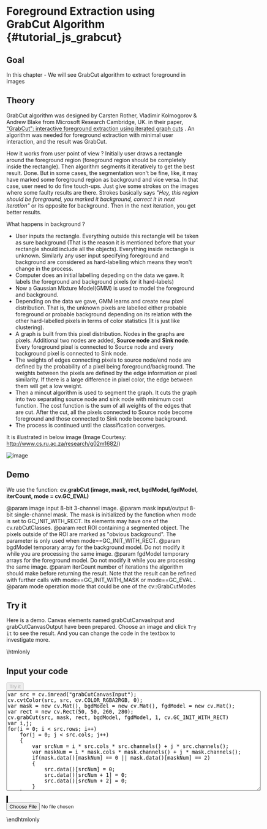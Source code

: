 Foreground Extraction using GrabCut Algorithm {#tutorial_js_grabcut}
=========================================================

Goal
----

In this chapter
    -   We will see GrabCut algorithm to extract foreground in images

Theory
------

GrabCut algorithm was designed by Carsten Rother, Vladimir Kolmogorov & Andrew Blake from Microsoft
Research Cambridge, UK. in their paper, ["GrabCut": interactive foreground extraction using iterated
graph cuts](http://dl.acm.org/citation.cfm?id=1015720) . An algorithm was needed for foreground
extraction with minimal user interaction, and the result was GrabCut.

How it works from user point of view ? Initially user draws a rectangle around the foreground region
(foreground region should be completely inside the rectangle). Then algorithm segments it
iteratively to get the best result. Done. But in some cases, the segmentation won't be fine, like,
it may have marked some foreground region as background and vice versa. In that case, user need to
do fine touch-ups. Just give some strokes on the images where some faulty results are there. Strokes
basically says *"Hey, this region should be foreground, you marked it background, correct it in next
iteration"* or its opposite for background. Then in the next iteration, you get better results.

What happens in background ?

-   User inputs the rectangle. Everything outside this rectangle will be taken as sure background
    (That is the reason it is mentioned before that your rectangle should include all the
    objects). Everything inside rectangle is unknown. Similarly any user input specifying
    foreground and background are considered as hard-labelling which means they won't change in
    the process.
-   Computer does an initial labelling depeding on the data we gave. It labels the foreground and
    background pixels (or it hard-labels)
-   Now a Gaussian Mixture Model(GMM) is used to model the foreground and background.
-   Depending on the data we gave, GMM learns and create new pixel distribution. That is, the
    unknown pixels are labelled either probable foreground or probable background depending on its
    relation with the other hard-labelled pixels in terms of color statistics (It is just like
    clustering).
-   A graph is built from this pixel distribution. Nodes in the graphs are pixels. Additional two
    nodes are added, **Source node** and **Sink node**. Every foreground pixel is connected to
    Source node and every background pixel is connected to Sink node.
-   The weights of edges connecting pixels to source node/end node are defined by the probability
    of a pixel being foreground/background. The weights between the pixels are defined by the edge
    information or pixel similarity. If there is a large difference in pixel color, the edge
    between them will get a low weight.
-   Then a mincut algorithm is used to segment the graph. It cuts the graph into two separating
    source node and sink node with minimum cost function. The cost function is the sum of all
    weights of the edges that are cut. After the cut, all the pixels connected to Source node
    become foreground and those connected to Sink node become background.
-   The process is continued until the classification converges.

It is illustrated in below image (Image Courtesy: <http://www.cs.ru.ac.za/research/g02m1682/>)

![image](images/grabcut_scheme.jpg)

Demo
----

We use the function: **cv.grabCut (image, mask, rect, bgdModel, fgdModel, iterCount, mode = cv.GC_EVAL)** 

@param image      input 8-bit 3-channel image.
@param mask       input/output 8-bit single-channel mask. The mask is initialized by the function when mode is set to GC_INIT_WITH_RECT. Its elements may have one of the cv.rabCutClasses.
@param rect       ROI containing a segmented object. The pixels outside of the ROI are marked as "obvious background". The parameter is only used when mode==GC_INIT_WITH_RECT.
@param bgdModel   temporary array for the background model. Do not modify it while you are processing the same image.
@param fgdModel   temporary arrays for the foreground model. Do not modify it while you are processing the same image.
@param iterCount  number of iterations the algorithm should make before returning the result. Note that the result can be refined with further calls with mode==GC_INIT_WITH_MASK or mode==GC_EVAL .
@param mode       operation mode that could be one of the cv::GrabCutModes 

Try it
------

Here is a demo. Canvas elements named grabCutCanvasInput and grabCutCanvasOutput have been prepared. Choose an image and
click `Try it` to see the result. And you can change the code in the textbox to investigate more.

\htmlonly
<!DOCTYPE html>
<head>
<style>
canvas {
    border: 1px solid black;
}
.err {
    color: red;
}
</style>
</head>
<body>
<div id="grabCutCodeArea">
<h2>Input your code</h2>
<button id="grabCutTryIt" disabled="true" onclick="grabCutExecuteCode()">Try it</button><br>
<textarea rows="17" cols="80" id="grabCutTestCode" spellcheck="false">
var src = cv.imread("grabCutCanvasInput");
cv.cvtColor(src, src, cv.COLOR_RGBA2RGB, 0);
var mask = new cv.Mat(), bgdModel = new cv.Mat(), fgdModel = new cv.Mat();
var rect = new cv.Rect(50, 50, 260, 280);
cv.grabCut(src, mask, rect, bgdModel, fgdModel, 1, cv.GC_INIT_WITH_RECT)
var i,j;
for(i = 0; i < src.rows; i++)
    for(j = 0; j < src.cols; j++) 
    {
        var srcNum = i * src.cols * src.channels() + j * src.channels();
        var maskNum = i * mask.cols * mask.channels() + j * mask.channels();
        if(mask.data()[maskNum] == 0 || mask.data()[maskNum] == 2)
        {
            src.data()[srcNum] = 0;
            src.data()[srcNum + 1] = 0;
            src.data()[srcNum + 2] = 0;
        }
    }
var color = new cv.Scalar(0, 0, 255);
cv.rectangle(src, [rect.x, rect.y], [rect.x + rect.width, rect.y + rect.height], color);
cv.imshow("grabCutCanvasOutput", src);
src.delete(); mask.delete(); bgdModel.delete(); fgdModel.delete(); rect.delete(); color.delete();
</textarea>
<p class="err" id="grabCutErr"></p>
</div>
<div id="grabCutShowcase">
    <div>
        <canvas id="grabCutCanvasInput"></canvas>
        <canvas id="grabCutCanvasOutput"></canvas>
    </div>
    <input type="file" id="grabCutInput" name="file" />
</div>
<script src="utils.js"></script>
<script async src="opencv.js" id="opencvjs"></script>
<script>
function grabCutExecuteCode() {
    var grabCutText = document.getElementById("grabCutTestCode").value;
    try {
        eval(grabCutText);
        document.getElementById("grabCutErr").innerHTML = " ";
    } catch(err) {
        document.getElementById("grabCutErr").innerHTML = err;
    }
}

loadImageToCanvas("lena.jpg", "grabCutCanvasInput");
var grabCutInputElement = document.getElementById("grabCutInput");
grabCutInputElement.addEventListener("change", grabCutHandleFiles, false);
function grabCutHandleFiles(e) {
    var grabCutUrl = URL.createObjectURL(e.target.files[0]);
    loadImageToCanvas(grabCutUrl, "grabCutCanvasInput");
}

function onReady() {
    document.getElementById("grabCutTryIt").disabled = false;
}
if (typeof cv !== 'undefined') {
    onReady();
} else {
    document.getElementById("opencvjs").onload = onReady;
}
</script>
</body>
\endhtmlonly